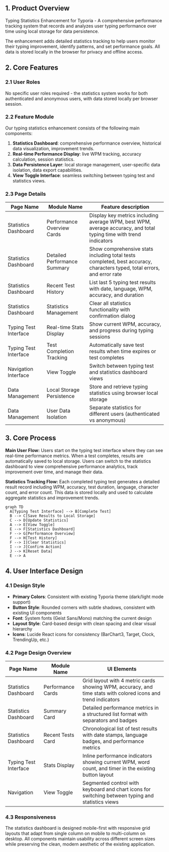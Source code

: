 ## 1. Product Overview
Typing Statistics Enhancement for Typoria - A comprehensive performance tracking system that records and analyzes user typing performance over time using local storage for data persistence.

The enhancement adds detailed statistics tracking to help users monitor their typing improvement, identify patterns, and set performance goals. All data is stored locally in the browser for privacy and offline access.

## 2. Core Features

### 2.1 User Roles
No specific user roles required - the statistics system works for both authenticated and anonymous users, with data stored locally per browser session.

### 2.2 Feature Module
Our typing statistics enhancement consists of the following main components:
1. **Statistics Dashboard**: comprehensive performance overview, historical data visualization, improvement trends.
2. **Real-time Performance Display**: live WPM tracking, accuracy calculation, session statistics.
3. **Data Persistence Layer**: local storage management, user-specific data isolation, data export capabilities.
4. **View Toggle Interface**: seamless switching between typing test and statistics views.

### 2.3 Page Details

| Page Name | Module Name | Feature description |
|-----------|-------------|---------------------|
| Statistics Dashboard | Performance Overview Cards | Display key metrics including average WPM, best WPM, average accuracy, and total typing time with trend indicators |
| Statistics Dashboard | Detailed Performance Summary | Show comprehensive stats including total tests completed, best accuracy, characters typed, total errors, and error rate |
| Statistics Dashboard | Recent Test History | List last 5 typing test results with date, language, WPM, accuracy, and duration |
| Statistics Dashboard | Statistics Management | Clear all statistics functionality with confirmation dialog |
| Typing Test Interface | Real-time Stats Display | Show current WPM, accuracy, and progress during typing sessions |
| Typing Test Interface | Test Completion Tracking | Automatically save test results when time expires or test completes |
| Navigation Interface | View Toggle | Switch between typing test and statistics dashboard views |
| Data Management | Local Storage Persistence | Store and retrieve typing statistics using browser local storage |
| Data Management | User Data Isolation | Separate statistics for different users (authenticated vs anonymous) |

## 3. Core Process

**Main User Flow:**
Users start on the typing test interface where they can see real-time performance metrics. When a test completes, results are automatically saved to local storage. Users can switch to the statistics dashboard to view comprehensive performance analytics, track improvement over time, and manage their data.

**Statistics Tracking Flow:**
Each completed typing test generates a detailed result record including WPM, accuracy, test duration, language, character count, and error count. This data is stored locally and used to calculate aggregate statistics and improvement trends.

```mermaid
graph TD
  A[Typing Test Interface] --> B[Complete Test]
  B --> C[Save Results to Local Storage]
  C --> D[Update Statistics]
  A --> E[View Toggle]
  E --> F[Statistics Dashboard]
  F --> G[Performance Overview]
  F --> H[Test History]
  F --> I[Clear Statistics]
  I --> J[Confirm Action]
  J --> K[Reset Data]
  E --> A
```

## 4. User Interface Design

### 4.1 Design Style
- **Primary Colors**: Consistent with existing Typoria theme (dark/light mode support)
- **Button Style**: Rounded corners with subtle shadows, consistent with existing UI components
- **Font**: System fonts (Geist Sans/Mono) matching the current design
- **Layout Style**: Card-based design with clean spacing and clear visual hierarchy
- **Icons**: Lucide React icons for consistency (BarChart3, Target, Clock, TrendingUp, etc.)

### 4.2 Page Design Overview

| Page Name | Module Name | UI Elements |
|-----------|-------------|-------------|
| Statistics Dashboard | Performance Cards | Grid layout with 4 metric cards showing WPM, accuracy, and time stats with colored icons and trend indicators |
| Statistics Dashboard | Summary Card | Detailed performance metrics in a structured list format with separators and badges |
| Statistics Dashboard | Recent Tests Card | Chronological list of test results with date stamps, language badges, and performance metrics |
| Typing Test Interface | Stats Display | Inline performance indicators showing current WPM, word count, and timer in the existing button layout |
| Navigation | View Toggle | Segmented control with keyboard and chart icons for switching between typing and statistics views |

### 4.3 Responsiveness
The statistics dashboard is designed mobile-first with responsive grid layouts that adapt from single column on mobile to multi-column on desktop. All components maintain usability across different screen sizes while preserving the clean, modern aesthetic of the existing application.
